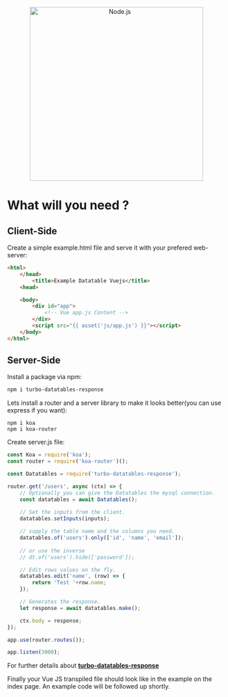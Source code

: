 <p align="center">
  <a href="https://nodejs.org/">
    <img
      alt="Node.js"
      src="https://nodejs.org/static/images/logo-light.svg"
      width="400"
    />
  </a>
</p>

# What will you need ?

## Client-Side

Create a simple example.html file and serve it with your prefered web-server:
```html
<html>
    </head>
        <title>Example Datatable Vuejs</title>
    <head>

    <body>
        <div id="app">
            <!-- Vue app.js Content -->
        </div>
        <script src="{{ asset('js/app.js') }}"></script>
    </body>
</html>
```

## Server-Side

Install a package via npm:
```sh
npm i turbo-datatables-response
```

Lets install a router and a server library to make it looks better(you can use express if you want):
```
npm i koa
npm i koa-router
```

Create server.js file:
```js
const Koa = require('koa');
const router = require('koa-router')();

const Datatables = require('turbo-datatables-response');

router.get('/users', async (ctx) => {
    // Optionally you can give the Datatables the mysql connection.
    const datatables = await Datatables();
    
    // Set the inputs from the client.
    datatables.setInputs(inputs);

    // supply the table name and the columns you need. 
    datatables.of('users').only(['id', 'name', 'email']);
    
    // or use the inverse
    // dt.of('users').hide(['password']);

    // Edit rows values on the fly.
    datatables.edit('name', (row) => {
        return 'Test '+row.name;
    });

    // Generates the response.
    let response = await datatables.make();

    ctx.body = response;
});

app.use(router.routes());

app.listen(3000);
```

For further details about **[turbo-datatables-response](https://github.com/edenreich/turbo-datatables-response)**

Finally your Vue JS transpiled file should look like in the example on the index page.
An example code will be followed up shortly.
